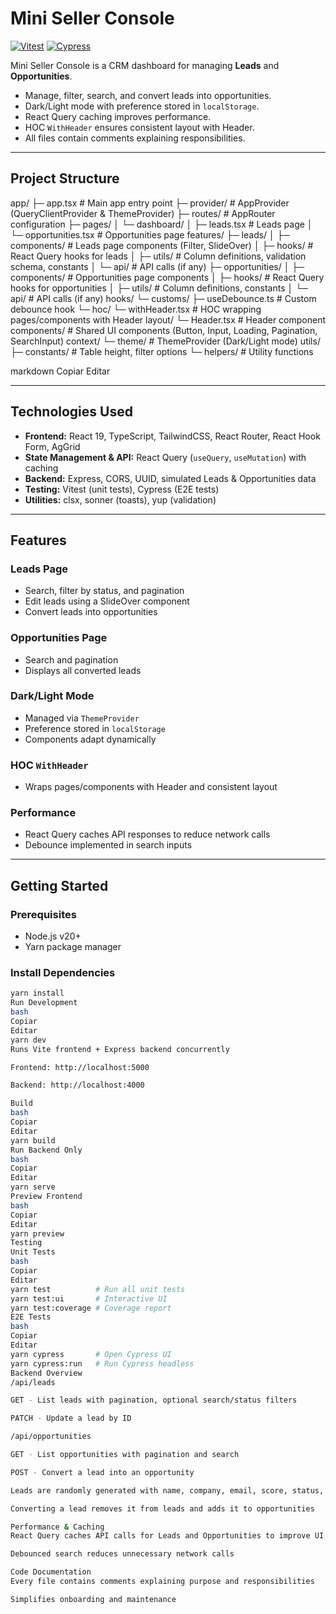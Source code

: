 # Mini Seller Console

[![Vitest](https://img.shields.io/badge/tests-vitest-blue)](https://vitest.dev/)
[![Cypress](https://img.shields.io/badge/tests-cypress-green)](https://www.cypress.io/)

Mini Seller Console is a CRM dashboard for managing **Leads** and **Opportunities**.

- Manage, filter, search, and convert leads into opportunities.
- Dark/Light mode with preference stored in `localStorage`.
- React Query caching improves performance.
- HOC `WithHeader` ensures consistent layout with Header.
- All files contain comments explaining responsibilities.

---

## Project Structure

app/
├─ app.tsx # Main app entry point
├─ provider/ # AppProvider (QueryClientProvider & ThemeProvider)
├─ routes/ # AppRouter configuration
├─ pages/
│ └─ dashboard/
│ ├─ leads.tsx # Leads page
│ └─ opportunities.tsx # Opportunities page
features/
├─ leads/
│ ├─ components/ # Leads page components (Filter, SlideOver)
│ ├─ hooks/ # React Query hooks for leads
│ ├─ utils/ # Column definitions, validation schema, constants
│ └─ api/ # API calls (if any)
├─ opportunities/
│ ├─ components/ # Opportunities page components
│ ├─ hooks/ # React Query hooks for opportunities
│ ├─ utils/ # Column definitions, constants
│ └─ api/ # API calls (if any)
hooks/
└─ customs/
├─ useDebounce.ts # Custom debounce hook
└─ hoc/
└─ withHeader.tsx # HOC wrapping pages/components with Header
layout/
└─ Header.tsx # Header component
components/ # Shared UI components (Button, Input, Loading, Pagination, SearchInput)
context/
└─ theme/ # ThemeProvider (Dark/Light mode)
utils/
├─ constants/ # Table height, filter options
└─ helpers/ # Utility functions

markdown
Copiar
Editar

---

## Technologies Used

- **Frontend:** React 19, TypeScript, TailwindCSS, React Router, React Hook Form, AgGrid
- **State Management & API:** React Query (`useQuery`, `useMutation`) with caching
- **Backend:** Express, CORS, UUID, simulated Leads & Opportunities data
- **Testing:** Vitest (unit tests), Cypress (E2E tests)
- **Utilities:** clsx, sonner (toasts), yup (validation)

---

## Features

### Leads Page

- Search, filter by status, and pagination
- Edit leads using a SlideOver component
- Convert leads into opportunities

### Opportunities Page

- Search and pagination
- Displays all converted leads

### Dark/Light Mode

- Managed via `ThemeProvider`
- Preference stored in `localStorage`
- Components adapt dynamically

### HOC `WithHeader`

- Wraps pages/components with Header and consistent layout

### Performance

- React Query caches API responses to reduce network calls
- Debounce implemented in search inputs

---

## Getting Started

### Prerequisites

- Node.js v20+
- Yarn package manager

### Install Dependencies

```bash
yarn install
Run Development
bash
Copiar
Editar
yarn dev
Runs Vite frontend + Express backend concurrently

Frontend: http://localhost:5000

Backend: http://localhost:4000

Build
bash
Copiar
Editar
yarn build
Run Backend Only
bash
Copiar
Editar
yarn serve
Preview Frontend
bash
Copiar
Editar
yarn preview
Testing
Unit Tests
bash
Copiar
Editar
yarn test          # Run all unit tests
yarn test:ui       # Interactive UI
yarn test:coverage # Coverage report
E2E Tests
bash
Copiar
Editar
yarn cypress       # Open Cypress UI
yarn cypress:run   # Run Cypress headless
Backend Overview
/api/leads

GET - List leads with pagination, optional search/status filters

PATCH - Update a lead by ID

/api/opportunities

GET - List opportunities with pagination and search

POST - Convert a lead into an opportunity

Leads are randomly generated with name, company, email, score, status, and source

Converting a lead removes it from leads and adds it to opportunities

Performance & Caching
React Query caches API calls for Leads and Opportunities to improve UI responsiveness

Debounced search reduces unnecessary network calls

Code Documentation
Every file contains comments explaining purpose and responsibilities

Simplifies onboarding and maintenance
```
